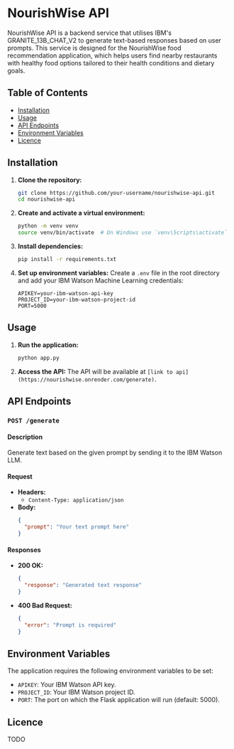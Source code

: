 # NourishWise API

NourishWise API is a backend service that utilises IBM's GRANITE_13B_CHAT_V2 to generate text-based responses based on user prompts. This service is designed for the NourishWise food recommendation application, which helps users find nearby restaurants with healthy food options tailored to their health conditions and dietary goals.

## Table of Contents
- [Installation](#installation)
- [Usage](#usage)
- [API Endpoints](#api-endpoints)
- [Environment Variables](#environment-variables)
- [Licence](#licence)

## Installation

1. **Clone the repository:**
   ```sh
   git clone https://github.com/your-username/nourishwise-api.git
   cd nourishwise-api
   ```

2. **Create and activate a virtual environment:**
   ```sh
   python -m venv venv
   source venv/bin/activate  # On Windows use `venv\Scripts\activate`
   ```

3. **Install dependencies:**
   ```sh
   pip install -r requirements.txt
   ```

4. **Set up environment variables:**
   Create a `.env` file in the root directory and add your IBM Watson Machine Learning credentials:
   ```env
   APIKEY=your-ibm-watson-api-key
   PROJECT_ID=your-ibm-watson-project-id
   PORT=5000
   ```

## Usage

1. **Run the application:**
   ```sh
   python app.py
   ```

2. **Access the API:**
   The API will be available at `[link to api](https://nourishwise.onrender.com/generate)`.

## API Endpoints

### `POST /generate`

#### Description
Generate text based on the given prompt by sending it to the IBM Watson LLM.

#### Request
- **Headers:**
  - `Content-Type: application/json`
- **Body:**
  ```json
  {
    "prompt": "Your text prompt here"
  }
  ```

#### Responses

- **200 OK:**
  ```json
  {
    "response": "Generated text response"
  }
  ```
- **400 Bad Request:**
  ```json
  {
    "error": "Prompt is required"
  }
  ```

## Environment Variables

The application requires the following environment variables to be set:

- `APIKEY`: Your IBM Watson API key.
- `PROJECT_ID`: Your IBM Watson project ID.
- `PORT`: The port on which the Flask application will run (default: 5000).

## Licence

TODO
